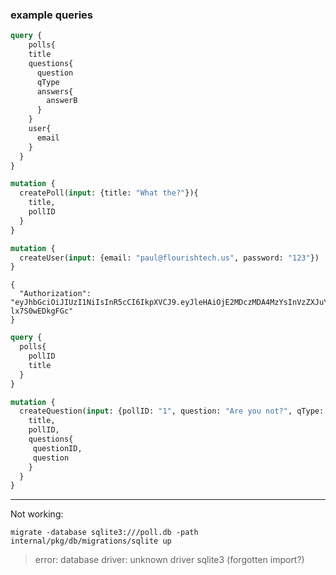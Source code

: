 ### example queries

```graphql
query {
	polls{
    title
    questions{
      question
      qType
      answers{
        answerB
      }
    }
    user{
      email
    }
  }
}
```

```graphql
mutation {
  createPoll(input: {title: "What the?"}){
    title,
    pollID
  }
}
```

```graphql
mutation {
  createUser(input: {email: "paul@flourishtech.us", password: "123"})
}
```

```
{
  "Authorization": "eyJhbGciOiJIUzI1NiIsInR5cCI6IkpXVCJ9.eyJleHAiOjE2MDczMDA4MzYsInVzZXJuYW1lIjoidXNlcjEifQ.dKR_Qc5hnP7fhjZNbT8zT8lyTJW5T-lx7S0wEDkgFGc"
}
```

```graphql
query {
  polls{
    pollID
    title
  }
}
```

```graphql
mutation {
  createQuestion(input: {pollID: "1", question: "Are you not?", qType: "Boolean"}){
    title,
    pollID,
    questions{
     questionID,
     question
    }
  }
}
```

---

Not working:

`migrate -database sqlite3:///poll.db -path internal/pkg/db/migrations/sqlite up`

> error: database driver: unknown driver sqlite3 (forgotten import?)
